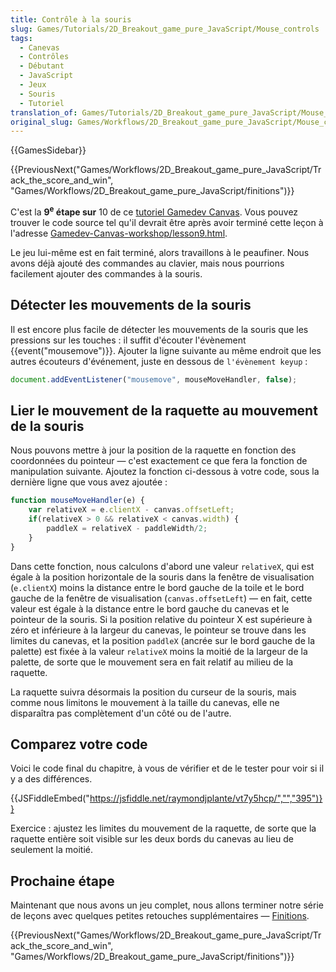 ```yaml
---
title: Contrôle à la souris
slug: Games/Tutorials/2D_Breakout_game_pure_JavaScript/Mouse_controls
tags:
  - Canevas
  - Contrôles
  - Débutant
  - JavaScript
  - Jeux
  - Souris
  - Tutoriel
translation_of: Games/Tutorials/2D_Breakout_game_pure_JavaScript/Mouse_controls
original_slug: Games/Workflows/2D_Breakout_game_pure_JavaScript/Mouse_controls
---
```

{{GamesSidebar}}

{{PreviousNext("Games/Workflows/2D_Breakout_game_pure_JavaScript/Track_the_score_and_win", "Games/Workflows/2D_Breakout_game_pure_JavaScript/finitions")}}

C'est la **9<sup>e</sup> étape sur** 10 de ce [tutoriel Gamedev Canvas](/fr/docs/Games/Workflows/Breakout_game_from_scratch). Vous pouvez trouver le code source tel qu'il devrait être après avoir terminé cette leçon à l'adresse [Gamedev-Canvas-workshop/lesson9.html](https://github.com/end3r/Gamedev-Canvas-workshop/blob/gh-pages/lesson09.html).

Le jeu lui-même est en fait terminé, alors travaillons à le peaufiner. Nous avons déjà ajouté des commandes au clavier, mais nous pourrions facilement ajouter des commandes à la souris.

## Détecter les mouvements de la souris

Il est encore plus facile de détecter les mouvements de la souris que les pressions sur les touches : il suffit d'écouter l'évènement {{event("mousemove")}}. Ajouter la ligne suivante au même endroit que les autres écouteurs d'événement, juste en dessous de `l'évènement keyup` :

```js
document.addEventListener("mousemove", mouseMoveHandler, false);
```

## Lier le mouvement de la raquette au mouvement de la souris

Nous pouvons mettre à jour la position de la raquette en fonction des coordonnées du pointeur — c'est exactement ce que fera la fonction de manipulation suivante. Ajoutez la fonction ci-dessous à votre code, sous la dernière ligne que vous avez ajoutée :

```js
function mouseMoveHandler(e) {
    var relativeX = e.clientX - canvas.offsetLeft;
    if(relativeX > 0 && relativeX < canvas.width) {
        paddleX = relativeX - paddleWidth/2;
    }
}
```

Dans cette fonction, nous calculons d'abord une valeur `relativeX`, qui est égale à la position horizontale de la souris dans la fenêtre de visualisation (`e.clientX`) moins la distance entre le bord gauche de la toile et le bord gauche de la fenêtre de visualisation (`canvas.offsetLeft`) — en fait, cette valeur est égale à la distance entre le bord gauche du canevas et le pointeur de la souris. Si la position relative du pointeur X est supérieure à zéro et inférieure à la largeur du canevas, le pointeur se trouve dans les limites du canevas, et la position `paddleX` (ancrée sur le bord gauche de la palette) est fixée à la valeur `relativeX` moins la moitié de la largeur de la palette, de sorte que le mouvement sera en fait relatif au milieu de la raquette.

La raquette suivra désormais la position du curseur de la souris, mais comme nous limitons le mouvement à la taille du canevas, elle ne disparaîtra pas complètement d'un côté ou de l'autre.

## Comparez votre code

Voici le code final du chapitre, à vous de vérifier et de le tester pour voir si il y a des différences.

{{JSFiddleEmbed("https://jsfiddle.net/raymondjplante/vt7y5hcp/","","395")}}

Exercice : ajustez les limites du mouvement de la raquette, de sorte que la raquette entière soit visible sur les deux bords du canevas au lieu de seulement la moitié.

## Prochaine étape

Maintenant que nous avons un jeu complet, nous allons terminer notre série de leçons avec quelques petites retouches supplémentaires — [Finitions](/fr/docs/Games/Workflows/Breakout_game_from_scratch/Finishing_up).

{{PreviousNext("Games/Workflows/2D_Breakout_game_pure_JavaScript/Track_the_score_and_win", "Games/Workflows/2D_Breakout_game_pure_JavaScript/finitions")}}
